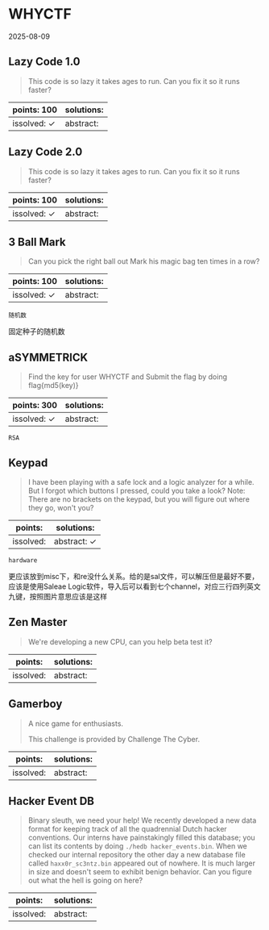 ﻿# WHYCTF

2025-08-09

## Lazy Code 1.0

> This code is so lazy it takes ages to run. Can you fix it so it runs faster?

| points: 100 | solutions:  |
|-------|-------|
| issolved: ✓ | abstract:  |

## Lazy Code 2.0

> This code is so lazy it takes ages to run. Can you fix it so it runs faster?

| points: 100 | solutions:  |
|-------|-------|
| issolved: ✓ | abstract:  |

## 3 Ball Mark

> Can you pick the right ball out Mark his magic bag ten times in a row?

| points: 100 | solutions:  |
|-------|-------|
| issolved: ✓ | abstract:  |

`随机数`

固定种子的随机数

## aSYMMETRICK

> Find the key for user WHYCTF and Submit the flag by doing flag{md5(key)}

| points: 300 | solutions:  |
|-------|-------|
| issolved: ✓ | abstract:  |

`RSA`

## Keypad

> I have been playing with a safe lock and a logic analyzer for a while. But I forgot which buttons I pressed, could you take a look?
Note: There are no brackets on the keypad, but you will figure out where they go, won't you?

| points:  | solutions:  |
|-------|-------|
| issolved:  | abstract: ✓ |

`hardware`

更应该放到misc下，和re没什么关系。给的是sal文件，可以解压但是最好不要，应该是使用Saleae Logic软件，导入后可以看到七个channel，对应三行四列英文九键，按照图片意思应该是这样

## Zen Master

> We're developing a new CPU, can you help beta test it?

| points:  | solutions:  |
|-------|-------|
| issolved:  | abstract:  |

## Gamerboy

> A nice game for enthusiasts.
> 
> This challenge is provided by Challenge The Cyber.

| points:  | solutions:  |
|-------|-------|
| issolved:  | abstract:  |

## Hacker Event DB

> Binary sleuth, we need your help! We recently developed a new data format for keeping track of all the quadrennial Dutch hacker conventions. Our interns have painstakingly filled this database; you can list its contents by doing `./hedb hacker_events.bin`. When we checked our internal repository the other day a new database file called `haxx0r_sc3ntz.bin` appeared out of nowhere. It is much larger in size and doesn't seem to exhibit benign behavior. Can you figure out what the hell is going on here?

| points:  | solutions:  |
|-------|-------|
| issolved:  | abstract:  |